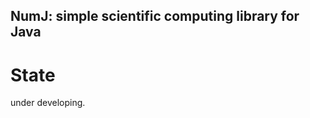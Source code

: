 NumJ: simple scientific computing library for Java
-----------------------------

# State
under developing.
